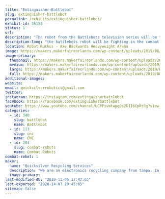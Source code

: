 ```yaml
---
title: "Extinguisher-Battlebot"
slug: extinguisher-battlebot
permalink: /exhibits/extinguisher-battlebot/
exhibit-id: 36153
status: 1
url: 
description: "The robot from the Battlebots television series will be there for people to see and the builders to ask questions and participate in panels."
description-long: "the battlebots robot will be fighting in the combat arena under an alias"
location: Robot Ruckus - Axe Backwards Heavyweight Arena
image: https://makers.makerfaireorlando.com/wp-content/uploads/2019/08/Extinguisher-Team-S2019.jpg
image-primary:
  thumbnail: https://makers.makerfaireorlando.com/wp-content/uploads/2019/08/Extinguisher-Team-S2019-150x150.jpg
  medium: https://makers.makerfaireorlando.com/wp-content/uploads/2019/08/Extinguisher-Team-S2019-256x300.jpg
  large: https://makers.makerfaireorlando.com/wp-content/uploads/2019/08/Extinguisher-Team-S2019.jpg
  full: https://makers.makerfaireorlando.com/wp-content/uploads/2019/08/Extinguisher-Team-S2019.jpg
additional-images:
website: 
email: quicksilverrobotics@gmail.com
twitter: 
instagram: https://instagram.com/extinguisherbattlebot
facebook: https://facebook.com/extinguisherbattlebot
youtube: https://www.youtube.com/channel/UCPPivWtwpqOs2DII6CpRtRg?view_as=subscriber
categories:
  - id: 340
    slug: battlebot
    name: BattleBot
  - id: 113
    slug: cnc
    name: CNC
  - id: 284
    slug: combat-robots
    name: Combat Robots
combat-robot: 1
maker:
  name: "Quicksilver Recycling Services"
  description: "We are an electronics recycling company from tampa. In business for over 25 years we have properly disposed of electronic scrap. "
  image-primary: 
last-modified-db: "2019-11-06 17:42:05"
last-exported: "2020-14-07 20:45:05"
sitemap: false
---
```


